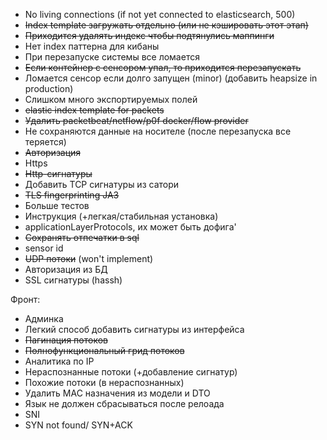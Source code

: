* No living connections (if not yet connected to elasticsearch, 500)
* ~~Index template загружать отдельно (или не кэшировать этот этап)~~
* ~~Приходится удалять индекс чтобы подтянулись маппинги~~
* Нет index паттерна для кибаны
* При перезапуске системы все ломается
* ~~Если контейнер с сенсором упал, то приходится перезапускать~~
* Ломается сенсор если долго запущен (minor) (добавить heapsize in production)
* Слишком много экспортируемых полей
* ~~elastic index template for packets~~
* ~~Удалить packetbeat/netflow/p0f docker/flow provider~~ 
* Не сохраняются данные на носителе (после перезапуска все теряется)
* ~~Авторизация~~
* Https
* ~~Http-сигнатуры~~
* Добавить TCP сигнатуры из сатори
* ~~TLS fingerprinting JA3~~
* Больше тестов
* Инструкция (+легкая/стабильная установка)
* applicationLayerProtocols, их может быть дофига'
* ~~Сохранять отпечатки в sql~~
* sensor id
* ~~UDP потоки~~ (won't implement)
* Авторизация из БД
* SSL сигнатуры (hassh)

Фронт:
* Админка
* Легкий способ добавить сигнатуры из интерфейса
* ~~Пагинация потоков~~
* ~~Полнофункциональный грид потоков~~
* Аналитика по IP
* Нераспознанные потоки (+добавление сигнатур)
* Похожие потоки (в нераспознанных)
* Удалить MAC назначения из модели и DTO
* Язык не должен сбрасываться после релоада
* SNI
* SYN not found/ SYN+ACK
